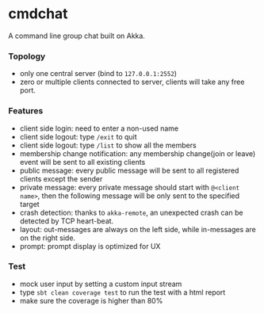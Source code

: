 cmdchat
=======

A command line group chat built on Akka.

### Topology
*	only one central server (bind to `127.0.0.1:2552`)
*	zero or multiple clients connected to server, clients will take any free port. 

### Features
*	client side login: need to enter a non-used name
*	client side logout: type `/exit` to quit
*	client side logout: type `/list` to show all the members
*	membership change notification: any membership change(join or leave) event will be sent to all existing clients
*	public message: every public message will be sent to all registered clients except the sender
*	private message: every private message should start with `@<client name>`, then the following message will be only sent to the specified target
*	crash detection: thanks to `akka-remote`, an unexpected crash can be detected by TCP heart-beat.
*	layout: out-messages are always on the left side, while in-messages are on the right side.
*	prompt: prompt display is optimized for UX

### Test
*	mock user input by setting a custom input stream
*	type `sbt clean coverage test` to run the test with a html report
*	make sure the coverage is higher than 80%

